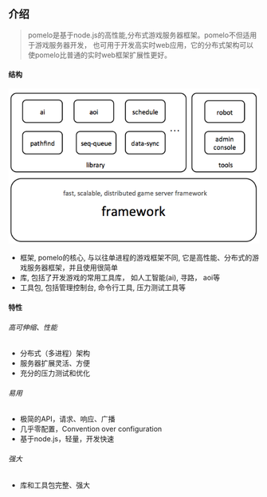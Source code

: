 
## 介绍

>pomelo是基于node.js的高性能,分布式游戏服务器框架。pomelo不但适用于游戏服务器开发， 也可用于开发高实时web应用，它的分布式架构可以使pomelo比普通的实时web框架扩展性更好。



#### 结构

![](./img/介绍.png)

- 框架, pomelo的核心, 与以往单进程的游戏框架不同, 它是高性能、分布式的游戏服务器框架，并且使用很简单
- 库, 包括了开发游戏的常用工具库， 如人工智能(ai), 寻路， aoi等
- 工具包, 包括管理控制台, 命令行工具, 压力测试工具等

#### 特性

###### 高可伸缩、性能
- 分布式（多进程）架构
- 服务器扩展灵活、方便
- 充分的压力测试和优化

###### 易用
- 极简的API，请求、响应、广播
- 几乎零配置，Convention over configuration
- 基于node.js，轻量，开发快速

###### 强大
- 库和工具包完整、强大
